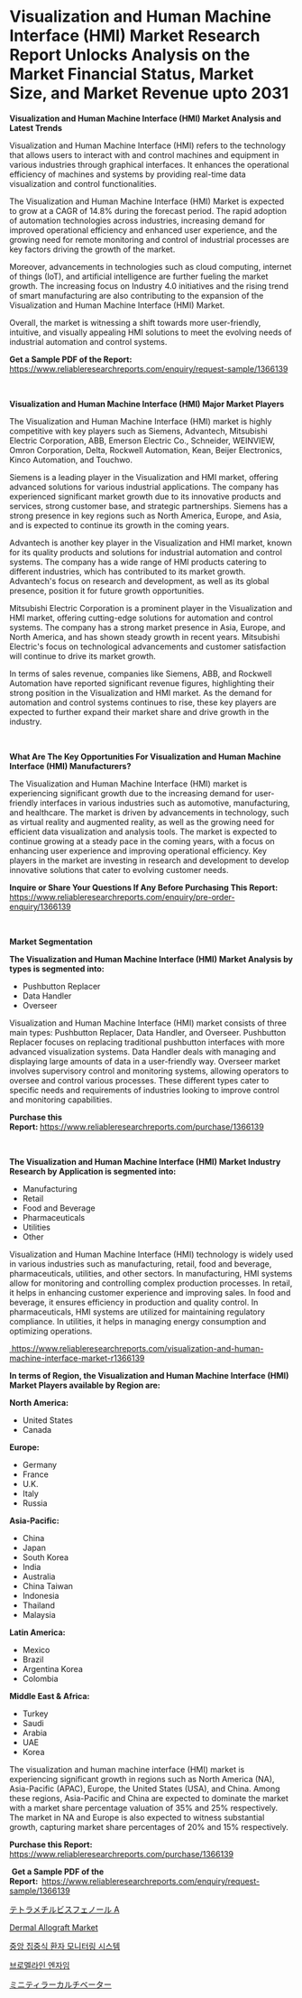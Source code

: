 <p><h1>Visualization and Human Machine Interface (HMI) Market Research Report Unlocks Analysis on the Market Financial Status, Market Size, and Market Revenue upto 2031</h1></p><p><strong>Visualization and Human Machine Interface (HMI) Market Analysis and Latest Trends</strong></p>
<p><p>Visualization and Human Machine Interface (HMI) refers to the technology that allows users to interact with and control machines and equipment in various industries through graphical interfaces. It enhances the operational efficiency of machines and systems by providing real-time data visualization and control functionalities.</p><p>The Visualization and Human Machine Interface (HMI) Market is expected to grow at a CAGR of 14.8% during the forecast period. The rapid adoption of automation technologies across industries, increasing demand for improved operational efficiency and enhanced user experience, and the growing need for remote monitoring and control of industrial processes are key factors driving the growth of the market.</p><p>Moreover, advancements in technologies such as cloud computing, internet of things (IoT), and artificial intelligence are further fueling the market growth. The increasing focus on Industry 4.0 initiatives and the rising trend of smart manufacturing are also contributing to the expansion of the Visualization and Human Machine Interface (HMI) Market.</p><p>Overall, the market is witnessing a shift towards more user-friendly, intuitive, and visually appealing HMI solutions to meet the evolving needs of industrial automation and control systems.</p></p>
<p><strong>Get a Sample PDF of the Report:&nbsp;</strong> <a href="https://www.reliableresearchreports.com/enquiry/request-sample/1366139">https://www.reliableresearchreports.com/enquiry/request-sample/1366139</a></p>
<p>&nbsp;</p>
<p><strong>Visualization and Human Machine Interface (HMI) Major Market Players</strong></p>
<p><p>The Visualization and Human Machine Interface (HMI) market is highly competitive with key players such as Siemens, Advantech, Mitsubishi Electric Corporation, ABB, Emerson Electric Co., Schneider, WEINVIEW, Omron Corporation, Delta, Rockwell Automation, Kean, Beijer Electronics, Kinco Automation, and Touchwo. </p><p>Siemens is a leading player in the Visualization and HMI market, offering advanced solutions for various industrial applications. The company has experienced significant market growth due to its innovative products and services, strong customer base, and strategic partnerships. Siemens has a strong presence in key regions such as North America, Europe, and Asia, and is expected to continue its growth in the coming years.</p><p>Advantech is another key player in the Visualization and HMI market, known for its quality products and solutions for industrial automation and control systems. The company has a wide range of HMI products catering to different industries, which has contributed to its market growth. Advantech's focus on research and development, as well as its global presence, position it for future growth opportunities.</p><p>Mitsubishi Electric Corporation is a prominent player in the Visualization and HMI market, offering cutting-edge solutions for automation and control systems. The company has a strong market presence in Asia, Europe, and North America, and has shown steady growth in recent years. Mitsubishi Electric's focus on technological advancements and customer satisfaction will continue to drive its market growth.</p><p>In terms of sales revenue, companies like Siemens, ABB, and Rockwell Automation have reported significant revenue figures, highlighting their strong position in the Visualization and HMI market. As the demand for automation and control systems continues to rise, these key players are expected to further expand their market share and drive growth in the industry.</p></p>
<p>&nbsp;</p>
<p><strong>What Are The Key Opportunities For Visualization and Human Machine Interface (HMI) Manufacturers?</strong></p>
<p><p>The Visualization and Human Machine Interface (HMI) market is experiencing significant growth due to the increasing demand for user-friendly interfaces in various industries such as automotive, manufacturing, and healthcare. The market is driven by advancements in technology, such as virtual reality and augmented reality, as well as the growing need for efficient data visualization and analysis tools. The market is expected to continue growing at a steady pace in the coming years, with a focus on enhancing user experience and improving operational efficiency. Key players in the market are investing in research and development to develop innovative solutions that cater to evolving customer needs.</p></p>
<p><strong>Inquire or Share Your Questions If Any Before Purchasing This Report:</strong> <a href="https://www.reliableresearchreports.com/enquiry/pre-order-enquiry/1366139">https://www.reliableresearchreports.com/enquiry/pre-order-enquiry/1366139</a></p>
<p>&nbsp;</p>
<p><strong>Market Segmentation</strong></p>
<p><strong>The Visualization and Human Machine Interface (HMI) Market Analysis by types is segmented into:</strong></p>
<p><ul><li>Pushbutton Replacer</li><li>Data Handler</li><li>Overseer</li></ul></p>
<p><p>Visualization and Human Machine Interface (HMI) market consists of three main types: Pushbutton Replacer, Data Handler, and Overseer. Pushbutton Replacer focuses on replacing traditional pushbutton interfaces with more advanced visualization systems. Data Handler deals with managing and displaying large amounts of data in a user-friendly way. Overseer market involves supervisory control and monitoring systems, allowing operators to oversee and control various processes. These different types cater to specific needs and requirements of industries looking to improve control and monitoring capabilities.</p></p>
<p><strong>Purchase this Report:&nbsp;</strong><a href="https://www.reliableresearchreports.com/purchase/1366139">https://www.reliableresearchreports.com/purchase/1366139</a></p>
<p>&nbsp;</p>
<p><strong>The Visualization and Human Machine Interface (HMI) Market Industry Research by Application is segmented into:</strong></p>
<p><ul><li>Manufacturing</li><li>Retail</li><li>Food and Beverage</li><li>Pharmaceuticals</li><li>Utilities</li><li>Other</li></ul></p>
<p><p>Visualization and Human Machine Interface (HMI) technology is widely used in various industries such as manufacturing, retail, food and beverage, pharmaceuticals, utilities, and other sectors. In manufacturing, HMI systems allow for monitoring and controlling complex production processes. In retail, it helps in enhancing customer experience and improving sales. In food and beverage, it ensures efficiency in production and quality control. In pharmaceuticals, HMI systems are utilized for maintaining regulatory compliance. In utilities, it helps in managing energy consumption and optimizing operations.</p></p>
<p><a href="https://www.reliableresearchreports.com/visualization-and-human-machine-interface-market-r1366139">&nbsp;https://www.reliableresearchreports.com/visualization-and-human-machine-interface-market-r1366139</a></p>
<p><strong>In terms of Region, the Visualization and Human Machine Interface (HMI) Market Players available by Region are:</strong></p>
<p>
    <p> <strong> North America: </strong>
        <ul>
            <li>United States</li>
            <li>Canada</li>
        </ul>
        </p> 
    <p> <strong> Europe: </strong>
        <ul>
            <li>Germany</li>
            <li>France</li>
            <li>U.K.</li>
            <li>Italy</li>
            <li>Russia</li>
        </ul>
        </p> 
    <p> <strong> Asia-Pacific: </strong>
        <ul>
            <li>China</li>
            <li>Japan</li>
            <li>South Korea</li>
            <li>India</li>
            <li>Australia</li>
            <li>China Taiwan</li>
            <li>Indonesia</li>
            <li>Thailand</li>
            <li>Malaysia</li>
        </ul>
        </p> 
    <p> <strong> Latin America: </strong>
        <ul>
            <li>Mexico</li>
            <li>Brazil</li>
            <li>Argentina Korea</li>
            <li>Colombia</li>
        </ul>
        </p> 
    <p> <strong> Middle East & Africa: </strong>
        <ul>
            <li>Turkey</li>
            <li>Saudi</li>
            <li>Arabia</li>
            <li>UAE</li>
            <li>Korea</li>
        </ul>
    </p>
    </p>
<p><p>The visualization and human machine interface (HMI) market is experiencing significant growth in regions such as North America (NA), Asia-Pacific (APAC), Europe, the United States (USA), and China. Among these regions, Asia-Pacific and China are expected to dominate the market with a market share percentage valuation of 35% and 25% respectively. The market in NA and Europe is also expected to witness substantial growth, capturing market share percentages of 20% and 15% respectively.</p></p>
<p><strong>Purchase this Report: </strong><a href="https://www.reliableresearchreports.com/purchase/1366139">https://www.reliableresearchreports.com/purchase/1366139</a></p>
<p>&nbsp;<strong>Get a Sample PDF of the Report:&nbsp;&nbsp;</strong><a href="https://www.reliableresearchreports.com/enquiry/request-sample/1366139">https://www.reliableresearchreports.com/enquiry/request-sample/1366139</a></p>
<p><strong></strong></p>
<p><p><a href="https://medium.com/@roxanenader1/%E3%83%86%E3%83%88%E3%83%A9%E3%83%A1%E3%83%81%E3%83%AB%E3%83%93%E3%82%B9%E3%83%95%E3%82%A7%E3%83%8E%E3%83%BC%E3%83%ABa%E5%B8%82%E5%A0%B4%E3%81%AE%E3%83%88%E3%83%AC%E3%83%B3%E3%83%89%E3%81%A8%E5%B8%82%E5%A0%B4%E5%88%86%E6%9E%90%E3%81%AF-2024%E5%B9%B4%E3%81%8B%E3%82%892031%E5%B9%B4%E3%81%AE%E6%9C%9F%E9%96%93%E3%81%AB%E4%BA%88%E6%B8%AC%E3%81%95%E3%82%8C%E3%81%A6%E3%81%84%E3%81%BE%E3%81%99-cb03b213adb8">テトラメチルビスフェノール A</a></p><p><a href="https://www.linkedin.com/pulse/dermal-allograft-market-trends-forecast-competitive-analysis-r5bpc?trackingId=7avuBwPi3NJUhku5iqVv1A%3D%3D">Dermal Allograft Market</a></p><p><a href="https://github.com/TrevorKruvalis5678/Market-Research-Report-List-1/blob/main/508214760800.md">중앙 집중식 환자 모니터링 시스템</a></p><p><a href="https://medium.com/@lelalangosh2022/%EB%B8%8C%EB%A1%9C%EB%A9%9C%EB%A6%B0-%ED%9A%A8%EC%86%8C-%EC%8B%9C%EC%9E%A5-%EC%A1%B0%EC%82%AC-%EB%B3%B4%EA%B3%A0%EC%84%9C-%EC%97%AD%EC%82%AC-%EB%B0%8F-2024-2031%EB%85%84-%EC%98%88%EC%B8%A1-d7c2f4619ea7">브로멜라인 엔자임</a></p><p><a href="https://medium.com/@amberchain86/%E3%83%9F%E3%83%8B%E8%80%95%E9%81%8B%E6%A9%9F%E5%B8%82%E5%A0%B4%E3%81%AE%E8%A6%8F%E6%A8%A1-cagr-%E3%83%88%E3%83%AC%E3%83%B3%E3%83%89-2024-2030-b77541b99ccc">ミニティラーカルチベーター</a></p></p>